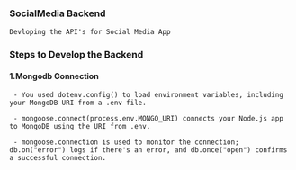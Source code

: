 ### SocialMedia Backend

    Devloping the API's for Social Media App

### Steps to Develop the Backend

#### 1.Mongodb Connection

     - You used dotenv.config() to load environment variables, including your MongoDB URI from a .env file.

     - mongoose.connect(process.env.MONGO_URI) connects your Node.js app to MongoDB using the URI from .env.

     - mongoose.connection is used to monitor the connection; db.on("error") logs if there's an error, and db.once("open") confirms a successful connection.
